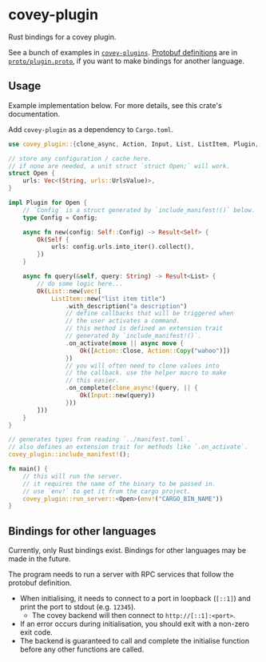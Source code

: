 # covey-plugin

Rust bindings for a covey plugin.

See a bunch of examples in [`covey-plugins`](https://github.com/blorbb/covey-plugins). [Protobuf definitions](https://protobuf.dev/) are in [`proto/plugin.proto`](./proto/plugin.proto), if you want to make bindings for another language.

## Usage

Example implementation below. For more details, see this crate's documentation.

Add `covey-plugin` as a dependency to `Cargo.toml`.

```rs
use covey_plugin::{clone_async, Action, Input, List, ListItem, Plugin, Result};

// store any configuration / cache here.
// if none are needed, a unit struct `struct Open;` will work.
struct Open {
    urls: Vec<(String, urls::UrlsValue)>,
}

impl Plugin for Open {
    // `Config` is a struct generated by `include_manifest!()` below.
    type Config = Config;

    async fn new(config: Self::Config) -> Result<Self> {
        Ok(Self {
            urls: config.urls.into_iter().collect(),
        })
    }

    async fn query(&self, query: String) -> Result<List> {
        // do some logic here...
        Ok(List::new(vec![
            ListItem::new("list item title")
                .with_description("a description")
                // define callbacks that will be triggered when
                // the user activates a command.
                // this method is defined an extension trait
                // generated by `include_manifest!()`.
                .on_activate(move || async move {
                    Ok([Action::Close, Action::Copy("wahoo")])
                })
                // you will often need to clone values into
                // the callback. use the helper macro to make
                // this easier.
                .on_complete(clone_async!(query, || {
                    Ok(Input::new(query))
                }))
        ]))
    }
}

// generates types from reading `../manifest.toml`.
// also defines an extension trait for methods like `.on_activate`.
covey_plugin::include_manifest!();

fn main() {
    // this will run the server.
    // it requires the name of the binary to be passed in.
    // use `env!` to get it from the cargo project.
    covey_plugin::run_server::<Open>(env!("CARGO_BIN_NAME"))
}
```

## Bindings for other languages

Currently, only Rust bindings exist. Bindings for other languages may be made in the future.

The program needs to run a server with RPC services that follow the protobuf definition.

-   When initialising, it needs to connect to a port in loopback (`[::1]`) and print the port to stdout (e.g. `12345`).
    -   The covey backend will then connect to `http://[::1]:<port>`.
-   If an error occurs during initialisation, you should exit with a non-zero exit code.
-   The backend is guaranteed to call and complete the initialise function before any other functions are called.
